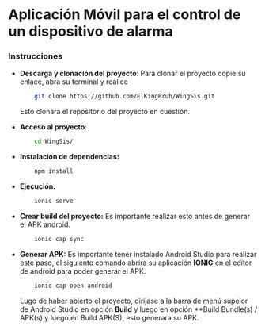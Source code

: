 # Aplicación Móvil para el control de un dispositivo de alarma

### Instrucciones

* **Descarga y clonación del proyecto**: Para clonar el proyecto copie su enlace, abra su terminal y realice

    ```bash
        git clone https://github.com/ElKingBruh/WingSis.git
    ```
    Esto clonara el repositorio del proyecto en cuestión.

* **Acceso al proyecto**:
    ```bash
        cd WingSis/
    ```

* **Instalación de dependencias:**
    ```bash
        npm install
    ```

* **Ejecución:**
    ```bash
        ionic serve
    ```

* **Crear build del proyecto:** Es importante realizar esto antes de generar el APK android.
    ```bash
        ionic cap sync
    ```

* **Generar APK:** Es importante tener instalado Android Studio para realizar este paso, el siguiente comando abrira su aplicación **IONIC** en el editor de android para poder generar el APK.
    ```bash
        ionic cap open android
    ```
    Lugo de haber abierto el proyecto, dirijase a la barra de menú supeior de Android Studio en opción **Build** y luego en opción **Build Bundle(s) / APK(s) y luego en Build APK(S), esto generara su APK.
